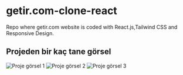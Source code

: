 
# getir.com-clone-react
Repo where getir.com website is coded with React.js,Tailwind CSS and Responsive Design. 

## Projeden bir kaç tane görsel
![Proje görsel 1](/src/assets/png/getirgörsel1.png)
![Proje görsel 2](/src/assets/png/getirgörsel2.png)
![Proje görsel 3](/src/assets/png/getirgörsel3.png)




